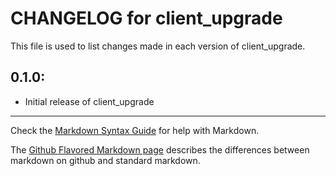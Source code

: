 # CHANGELOG for client_upgrade

This file is used to list changes made in each version of client_upgrade.

## 0.1.0:

* Initial release of client_upgrade

- - - 
Check the [Markdown Syntax Guide](http://daringfireball.net/projects/markdown/syntax) for help with Markdown.

The [Github Flavored Markdown page](http://github.github.com/github-flavored-markdown/) describes the differences between markdown on github and standard markdown.
